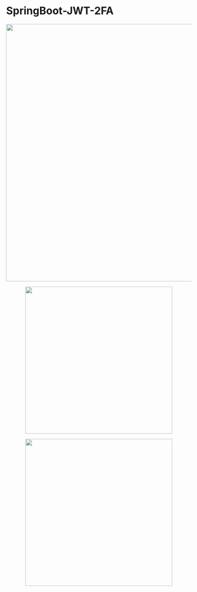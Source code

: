 # SpringBoot-JWT-2FA


<p align="center">
  <img src="https://user-images.githubusercontent.com/15135199/107857637-1c904780-6e62-11eb-8f71-d2f59841ad73.JPG" width="700">
</p>

<p align="center">
  <img src="https://user-images.githubusercontent.com/15135199/108253659-9ee37900-718c-11eb-9a81-49f480d8c760.JPG" width="400">
</p>


<p align="center">
  <img src="https://user-images.githubusercontent.com/15135199/108620933-0be36100-7462-11eb-80c3-c2b88cf69462.JPG" width="400">
</p>
